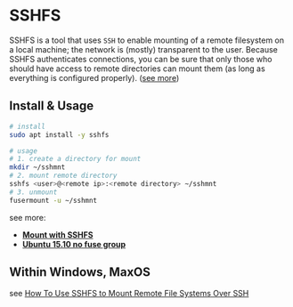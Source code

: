 # SSHFS


SSHFS is a tool that uses `SSH` to enable mounting of a remote filesystem on a local machine; 
the network is (mostly) transparent to the user. Because SSHFS authenticates connections, you 
can be sure that only those who should have access to remote directories can mount them (as 
long as everything is configured properly). ([see more](https://help.ubuntu.com/community/SSHFS))

## Install & Usage

```bash
# install
sudo apt install -y sshfs

# usage
# 1. create a directory for mount
mkdir ~/sshmnt
# 2. mount remote directory
sshfs <user>@<remote ip>:<remote directory> ~/sshmnt
# 3. unmount
fusermount -u ~/sshmnt
```

see more:
 * __[Mount with SSHFS](<https://www.server-world.info/en/note?os=Ubuntu_16.04&p=sshfs>)__
 * __[Ubuntu 15.10 no fuse group](https://stackoverflow.com/questions/35635631/ubuntu-15-10-no-fuse-group)__
 
 ## Within Windows, MaxOS
 
 see [How To Use SSHFS to Mount Remote File Systems Over SSH](https://www.digitalocean.com/community/tutorials/how-to-use-sshfs-to-mount-remote-file-systems-over-ssh)
 

